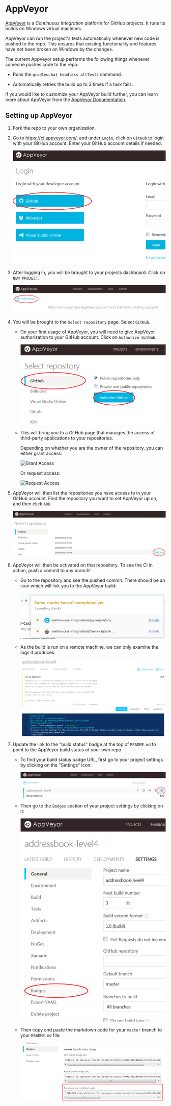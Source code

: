 # AppVeyor

[AppVeyor](https://www.appveyor.com/) is a _Continuous Integration_ platform for GitHub projects.
It runs its builds on Windows virtual machines.

AppVeyor can run the project's tests automatically whenever new code is pushed to the repo.
This ensures that existing functionality and features have not been broken on Windows by the changes.

The current AppVeyor setup performs the following things whenever someone pushes code to the repo:

* Runs the `gradlew.bat headless allTests` command.

* Automatically retries the build up to 3 times if a task fails.

If you would like to customize your AppVeyor build further, you can learn more about AppVeyor from the
[AppVeyor Documentation](https://www.appveyor.com/docs/).

## Setting up AppVeyor

1. Fork the repo to your own organization.

2. Go to https://ci.appveyor.com/, and under `Login`, click on `GitHub` to login with your GitHub account.
   Enter your GitHub account details if needed.

    ![Click on GitHub in the login page](images/appveyor/login.png)

3. After logging in, you will be brought to your projects dashboard. Click on `NEW PROJECT`.

    ![Click on "NEW PROJECT" in the projects dashboard](images/appveyor/add-project-1.png)

4. You will be brought to the `Select repository` page. Select `GitHub`.

    * On your first usage of AppVeyor, you will need to give AppVeyor authorization to your GitHub account.
      Click on `Authorize GitHub`.

        ![Click on Authorize GitHub](images/appveyor/add-project-2.png)

    * This will bring you to a GitHub page that manages the access of third-party applications to your repositories.

        Depending on whether you are the owner of the repository, you can either grant access:

        ![Grant Access](images/grant_access.png)

        Or request access:

        ![Request Access](images/request_access.png)

5. AppVeyor will then list the repositories you have access to in your GitHub account.
   Find the repository you want to set AppVeyor up on, and then click `ADD`.

    ![Click "Add" on the repository you want to set AppVeyor up on](images/appveyor/add-project-3.png)

6. AppVeyor will then be activated on that repository.
   To see the CI in action, push a commit to any branch!

    * Go to the repository and see the pushed commit. There should be an icon which will link you to the AppVeyor build:

        ![Commit build](images/appveyor/ci-pending.png)

    * As the build is run on a remote machine, we can only examine the logs it produces:

        ![AppVeyor build](images/appveyor/ci-log.png)

7. Update the link to the "build status" badge at the top of `README.md` to point to the AppVeyor build status of your own repo.

    * To find your build status badge URL,
      first go to your project settings by clicking on the "Settings" icon:

        ![Click on project settings](images/appveyor/project-settings-1.png)

    * Then go to the `Badges` section of your project settings by clicking on it:

        ![Click on "Badges"](images/appveyor/project-settings-2.png)

    * Then copy and paste the markdown code for your `master` branch to your `README.md` file:

        ![Copy and paste the markdown code for your `master` branch to your `README.md` file](images/appveyor/project-settings-3.png)
